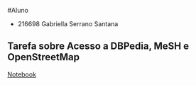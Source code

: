 #Aluno
* 216698 Gabriella Serrano Santana
## Tarefa sobre Acesso a DBPedia, MeSH e OpenStreetMap
[Notebook](https://colab.research.google.com/drive/1TrqQi0dETe1LgWwhlROazqZXwXB-XAZO?usp=sharing)
